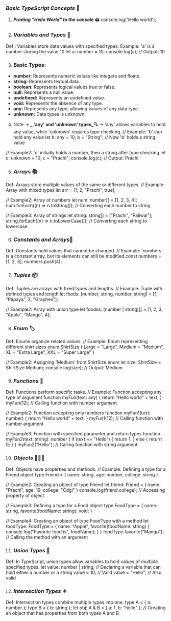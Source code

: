 ### **_Basic TypeScript Concepts_** 📘

1. **_Printing "Hello World" to the console_** 🖨️
console.log('Hello world');


2. ###  **_Variables and Types_** 📝
Def : Variables store data values with specified types.
Example: 'a' is a number storing the value 10
let a: number = 10;
console.log(a); // Output: 10

3. ### **Basic Types:**
- **number:** Represents numeric values like integers and floats.
- **string:** Represents textual data.
- **boolean:** Represents logical values true or false.
- **null:** Represents a null value.
- **undefined:** Represents an undefined value.
- **void:** Represents the absence of any type.
- **any:** Represents any type, allowing values of any data type.
- **unknown:** Data types is unknown.

4. Note -> **_ 'any' and 'unknown' types_🔍** ->
'any' allows variables to hold any value, while 'unknown' requires type checking.
// Example: 'b' can hold any value
let b: any = 10;
b = "String"; // Now 'b' holds a string value

// Example2: 'c' initially holds a number, then a string after type checking
let c: unknown = 10;
c = "Prachi";
console.log(c); // Output: Prachi

5. ### **_Arrays_ 📚**
Def: Arrays store multiple values of the same or different types.
// Example: Array with mixed types
let arr = [1, 2, "Prachi", true];

// Example2: Array of numbers
let num: number[] = [1, 2, 3, 4];
num.forEach((n) => n.toString()); // Converting each number to string

// Example3: Array of strings
let string: string[] = ["Prachi", "Paliwal"];
string.forEach((n) => n.toLowerCase()); // Converting each string to lowercase

6. ### **_Constants and Arrays_**🛑
Def: Constants hold values that cannot be changed.
// Example: 'numbers' is a constant array, but its elements can still be modified
const numbers = [1, 2, 3];
numbers.push(4);

7. ### **_Tuples_** 📦
Def: Tuples are arrays with fixed types and lengths.
// Example: Tuple with defined types and length
let foods: [number, string, number, string] = [1, "Papaya", 2, "Graphes"];

// Example2: Array with union type
let foodss: (number | string)[] = [1, 2, 3, "Apple", "Mango", 4];

8. ### **_Enum_** 🏷️
Def: Enums organize related values.
// Example: Enum representing different shirt sizes
enum ShirtSize {
  Large = "Large",
  Medium = "Medium",
  XL = "Extra Large",
  XXL = "Super Large"
}

// Example2: Assigning 'Medium' from ShirtSize enum
let size: ShirtSize = ShirtSize.Medium;
console.log(size); // Output: Medium

9. ### **_Functions_** 🎵
Def: Functions perform specific tasks.
// Example: Function accepting any type of argument
function myFun(text: any) {
  return "Hello world" + text;
}
myFun(12); // Calling function with number argument

// Example2: Function accepting only numbers
function myFun1(text: number) {
  return "Hello world" + text;
}
myFun1(12); // Calling function with number argument

// Example3: Function with specified parameter and return types
function myFun2(text: string): number {
  if (text == "Hello") {
    return 1;
  } else {
    return 0;
  }
}
myFun2("Hello"); // Calling function with string argument

10. ### **_Objects_** 🧑‍🤝‍🧑
Def: Objects have properties and methods.
// Example: Defining a type for a Friend object
type Friend = {
  name: string,
  age: number,
  college: string
}

// Example2: Creating an object of type Friend
let friend: Friend = {
  name: "Prachi",
  age: 19,
  college: "Cdgi"
}
console.log(friend.college); // Accessing property of object

// Example3: Defining a type for a Food object
type FoodType = {
  name: string,
  favorite(foodName: string): void;
}

// Example4: Creating an object of type FoodType with a method
let foodType: FoodType = {
  name: "Apple",
  favorite(foodName: string) {
    console.log("Favorite food is", foodName);
  }
}
foodType.favorite("Mango"); // Calling the method with an argument

11. ### **_Union Types_** 🔄
Def:  In TypeScript, union types allow variables to hold values of multiple specified types.
let value: number | string; // Declaring a variable that can hold either a number or a string
value = 10; // Valid
value = "Hello"; // Also valid

12. ### **_Intersection Types_** ⚛️
Def: Intersection types combine multiple types into one.
type A = { a: number };
type B = { b: string };
let obj: A & B = { a: 1, b: "hello" }; // Creating an object that has properties from both types A and B

